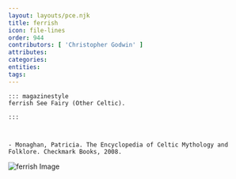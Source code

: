 ```yaml
---
layout: layouts/pce.njk
title: ferrish
icon: file-lines
order: 944
contributors: [ 'Christopher Godwin' ]
attributes:
categories:
entities:
tags:
---
```

``` tab [group1:Info]
::: magazinestyle
ferrish See Fairy (Other Celtic).

:::
```
``` tab [group1:Attributes]
```
``` tab [group1:Entities]
```
``` tab [group1:Sources]
- Monaghan, Patricia. The Encyclopedia of Celtic Mythology and Folklore. Checkmark Books, 2008.
```
![ferrish Image]([None])
